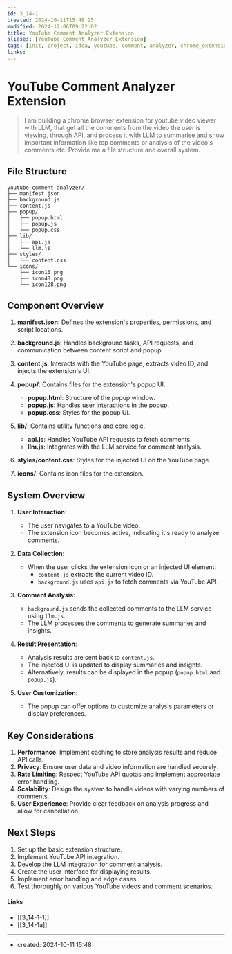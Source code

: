 ```yaml
---
id: 3_14-1
created: 2024-10-11T15:48:25
modified: 2024-12-06T09:22:02
title: YouTube Comment Analyzer Extension
aliases: [YouTube Comment Analyzer Extension]
tags: [init, project, idea, youtube, comment, analyzer, chrome_extension, llm]
links:
---
```

# YouTube Comment Analyzer Extension

> I am building a chrome browser extension for youtube video viewer with LLM, that get all the comments from the video the user is viewing, through API, and process it with LLM to summarise and show important information like top comments or analysis of the video's comments etc. Provide me a file structure and overall system.

## File Structure

```
youtube-comment-analyzer/
├── manifest.json
├── background.js
├── content.js
├── popup/
│   ├── popup.html
│   ├── popup.js
│   └── popup.css
├── lib/
│   ├── api.js
│   └── llm.js
├── styles/
│   └── content.css
└── icons/
    ├── icon16.png
    ├── icon48.png
    └── icon128.png
```

## Component Overview

1. **manifest.json**: Defines the extension's properties, permissions, and script locations.

2. **background.js**: Handles background tasks, API requests, and communication between content script and popup.

3. **content.js**: Interacts with the YouTube page, extracts video ID, and injects the extension's UI.

4. **popup/**: Contains files for the extension's popup UI.
   - **popup.html**: Structure of the popup window.
   - **popup.js**: Handles user interactions in the popup.
   - **popup.css**: Styles for the popup UI.

5. **lib/**: Contains utility functions and core logic.
   - **api.js**: Handles YouTube API requests to fetch comments.
   - **llm.js**: Integrates with the LLM service for comment analysis.

6. **styles/content.css**: Styles for the injected UI on the YouTube page.

7. **icons/**: Contains icon files for the extension.

## System Overview

1. **User Interaction**:
   - The user navigates to a YouTube video.
   - The extension icon becomes active, indicating it's ready to analyze comments.

2. **Data Collection**:
   - When the user clicks the extension icon or an injected UI element:
     - `content.js` extracts the current video ID.
     - `background.js` uses `api.js` to fetch comments via YouTube API.

3. **Comment Analysis**:
   - `background.js` sends the collected comments to the LLM service using `llm.js`.
   - The LLM processes the comments to generate summaries and insights.

4. **Result Presentation**:
   - Analysis results are sent back to `content.js`.
   - The injected UI is updated to display summaries and insights.
   - Alternatively, results can be displayed in the popup (`popup.html` and `popup.js`).

5. **User Customization**:
   - The popup can offer options to customize analysis parameters or display preferences.

## Key Considerations

1. **Performance**: Implement caching to store analysis results and reduce API calls.
2. **Privacy**: Ensure user data and video information are handled securely.
3. **Rate Limiting**: Respect YouTube API quotas and implement appropriate error handling.
4. **Scalability**: Design the system to handle videos with varying numbers of comments.
5. **User Experience**: Provide clear feedback on analysis progress and allow for cancellation.

## Next Steps

1. Set up the basic extension structure.
2. Implement YouTube API integration.
3. Develop the LLM integration for comment analysis.
4. Create the user interface for displaying results.
5. Implement error handling and edge cases.
6. Test thoroughly on various YouTube videos and comment scenarios.


#### Links

- [[3_14-1-1]]
- [[3_14-1a]]

---
- created: 2024-10-11 15:48
